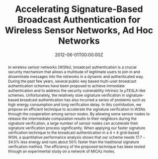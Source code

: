 ---
title: "Accelerating Signature-Based Broadcast Authentication for Wireless Sensor Networks, Ad Hoc Networks"
authors:
- admin
- Guang Gong

date: "2012-06-01T00:00:00Z"
doi: "10.1016/j.adhoc.2011.06.015"

# Publication type.
# Legend: 0 = Uncategorized; 1 = Conference paper; 2 = Journal article;
# 3 = Preprint / Working Paper; 4 = Report; 5 = Book; 6 = Book section;
# 7 = Thesis; 8 = Patent
publication_types: ["2"]

# Publication name and optional abbreviated publication name.
publication: "*Ad Hoc Networks, 10*(4)"
publication_short: ""

abstract: In wireless sensor networks (WSNs), broadcast authentication is a crucial security mechanism that allows a multitude of legitimate users to join in and disseminate messages into the networks in a dynamic and authenticated way. During the past few years, several public-key based multi-user broadcast authentication schemes have been proposed to achieve immediate authentication and to address the security vulnerability intrinsic to $\mu$TESLA-like schemes. Unfortunately, the relatively slow signature verification in signature-based broadcast authentication has also incurred a series of problems such as high energy consumption and long verification delay. In this contribution, we propose an efficient technique to accelerate the signature verification in WSNs through the cooperation among sensor nodes. By allowing some sensor nodes to release the intermediate computation results to their neighbors during the signature verification, a large number of sensor nodes can accelerate their signature verification process significantly. When applying our faster signature verification technique to the broadcast authentication in a $4 \times 4$ grid-based WSN, a quantitative performance analysis shows that our scheme needs $17.7 - 34.5\%$ less energy and runs about $50\%$ faster than the traditional signature verification method. The efficiency of the proposed technique has been tested through an experimental study on a network of MICAz motes.
---